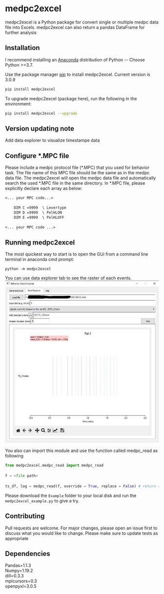 # medpc2excel

medpc2excel is a Python package for convert single or multiple medpc data file into Excels. 
medpc2excel can also return a pandas DataFrame for further analysis

## Installation

I recommend installing an [Anaconda](https://www.anaconda.com/distribution/) distribution of Python -- Choose Python >=3.7. 

Use the package manager [pip](https://pip.pypa.io/en/stable/) to install medpc2excel. Current version is 3.0.9

```bash
pip install medpc2excel
```

To upgrade medpc2excel (package here), run the following in the environment:
```bash
pip install medpc2excel --upgrade
```
## Version updating note
Add data explorer to visualize timestampe data

## Configure *.MPC file

Please include a medpc protocol file (*.MPC) that you used for behavior task.
The file name of this MPC file should be the same as in the medpc data file.
The medpc2excel will open the medpc data file and automatically search the used *.MPC file in the same directory.
In *.MPC file, please explicitly declare each array as below:
```text
<... your MPC code...>

    DIM C =9999  \ Levertype                     
    DIM D =9999  \ PelHLON                       
    DIM E =9999  \ PelHLOFF   
    
<... your MPC code ...>
```

## Running medpc2excel

The most quickest way to start is to open the GUi from a command line terminal in anaconda cmd prompt:

```
python -m medpc2excel
```

You can use data explorer tab to see the raster of each events.
![alt text](https://github.com/cyf203/medpc2excel/blob/master/example/example_fig2.jpg)

You also can import this module and use the function called medpc_read as following
```python
from medpc2excel.medpc_read import medpc_read

f = <file path>

ts_df, log = medpc_read(f, override = True, replace = False) # return a timestamp dataframe and a log string
```

Please download the  ```Example``` folder to your local disk and run the ```medpc2excel_example.py``` to give a try.

## Contributing

Pull requests are welcome. For major changes, please open an issue first to discuss what you would like to change. 
Please make sure to update tests as appropriate

## Dependencies 

Pandas=1.1.3\
Numpy=1.19.2\
dill=0.3.3\
mplcursors=0.3\
openpyxl=3.0.5
